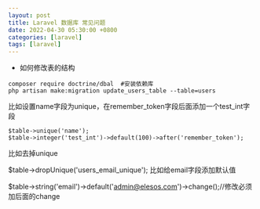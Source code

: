 ```yaml
---
layout: post
title: Laravel 数据库 常见问题
date: 2022-04-30 05:30:00 +0800
categories: [laravel]
tags: [laravel]
---
```

* 如何修改表的结构
```
composer require doctrine/dbal  #安装依赖库
php artisan make:migration update_users_table --table=users
```
比如设置name字段为unique，在remember_token字段后面添加一个test_int字段
```
$table->unique('name');
$table->integer('test_int')->default(100)->after('remember_token');
```
比如去掉unique

$table->dropUnique('users_email_unique');
比如给email字段添加默认值

$table->string('email')->default('admin@elesos.com')->change();//修改必须加后面的change
